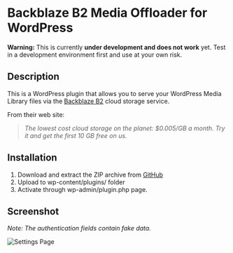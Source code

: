 # Backblaze B2 Media Offloader for WordPress

**Warning:** This is currently **under development and does not work** yet. Test in a development environment first and use at your own risk.

## Description

This is a WordPress plugin that allows you to serve your WordPress Media Library files via the [Backblaze B2](https://www.backblaze.com/b2/cloud-storage.html) cloud storage service.

From their web site:

> *The lowest cost cloud storage on the planet: $0.005/GB a month. Try it and get the first 10 GB free on us.*

## Installation

1. Download and extract the ZIP archive from [GitHub](https://github.com/dmhendricks/backblaze-media-offloader)
2. Upload to wp-content/plugins/ folder
3. Activate through wp-admin/plugin.php page.

## Screenshot

*Note: The authentication fields contain fake data.*

![Settings Page](https://raw.githubusercontent.com/dmhendricks/backblaze-media-offloader/master/assets/screenshot-1.png "Settings Page")

